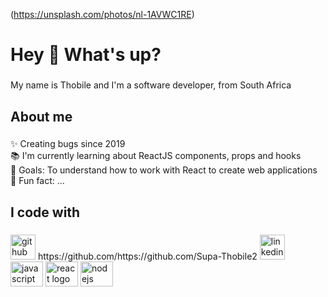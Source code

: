 (https://unsplash.com/photos/nl-1AVWC1RE)

<h1 align="left">Hey 👋 What's up?</h1>

###

<p align="left">My name is Thobile and I'm a software developer, from South Africa</p>

###

<h2 align="left">About me</h2>

###

<p align="left">✨ Creating bugs since 2019<br>📚 I'm currently learning about ReactJS components, props and hooks<br>🎯 Goals: To understand how to work with React to create web applications<br>🎲 Fun fact: ...</p>

###

<h2 align="left">I code with</h2>

###
<img src='https://cdn.jsdelivr.net/npm/simple-icons@3.0.1/icons/github.svg' alt='github' height='40'>
https://github.com/https://github.com/Supa-Thobile2
<img src='https://cdn.jsdelivr.net/npm/simple-icons@3.0.1/icons/linkedin.svg' alt='linkedin' height='40'>

<div align="left">
  <img src="https://cdn.jsdelivr.net/gh/devicons/devicon/icons/javascript/javascript-original.svg" height="40" width="52" alt="javascript logo"  />
 
  <img src="https://cdn.jsdelivr.net/gh/devicons/devicon/icons/react/react-original.svg" height="40" width="52" alt="react logo"  />


  <img src="https://cdn.jsdelivr.net/gh/devicons/devicon/icons/nodejs/nodejs-original.svg" height="40" width="52" alt="nodejs logo"  />
  
</div>

###

